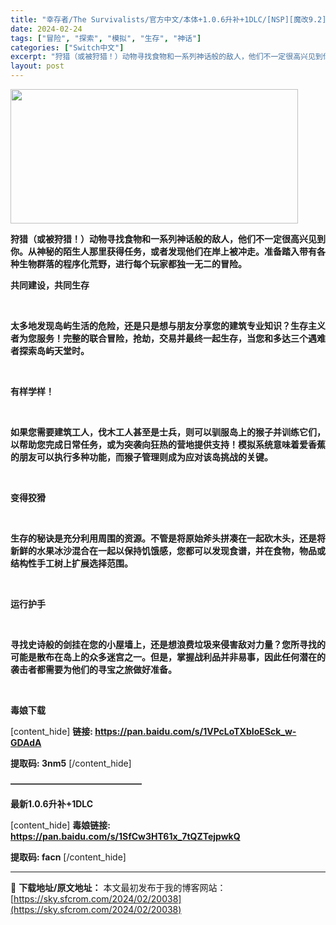 ```yaml
---
title: "幸存者/The Survivalists/官方中文/本体+1.0.6升补+1DLC/[NSP][魔改9.2]"
date: 2024-02-24
tags: ["冒险", "探索", "模拟", "生存", "神话"]
categories: ["Switch中文"]
excerpt: "狩猎（或被狩猎！）动物寻找食物和一系列神话般的敌人，他们不一定很高兴见到你。从神秘的陌生人那里获得任务，或者发现他们在岸上被冲走。准备踏入带有各种生物群落的程序化荒野，进行每个玩家都独一无二的冒险。 共同建设，共同生存 &nbsp; 太多地发现岛屿生活的危险，还是只是想与朋友分享您的建筑专业知识？生&hellip;"
layout: post
---
```


<img src="https://sky.sfcrom.com/wp-content/uploads/2024/02/2024090109225284.webp" alt="" width="460" height="215" class="aligncenter size-full wp-image-70277" />

<strong>狩猎（或被狩猎！）动物寻找食物和一系列神话般的敌人，他们不一定很高兴见到你。从神秘的陌生人那里获得任务，或者发现他们在岸上被冲走。准备踏入带有各种生物群落的程序化荒野，进行每个玩家都独一无二的冒险。</strong>

<strong>共同建设，共同生存</strong>

&nbsp;

<strong>太多地发现岛屿生活的危险，还是只是想与朋友分享您的建筑专业知识？生存主义者为您服务！完整的联合冒险，抢劫，交易并最终一起生存，当您和多达三个遇难者探索岛屿天堂时。</strong>

&nbsp;

<strong>有样学样！</strong>

&nbsp;

<strong>如果您需要建筑工人，伐木工人甚至是士兵，则可以驯服岛上的猴子并训练它们，以帮助您完成日常任务，或为突袭向狂热的营地提供支持！模拟系统意味着爱香蕉的朋友可以执行多种功能，而猴子管理则成为应对该岛挑战的关键。</strong>

&nbsp;

<strong>变得狡猾</strong>

&nbsp;

<strong>生存的秘诀是充分利用周围的资源。不管是将原始斧头拼凑在一起砍木头，还是将新鲜的水果冰沙混合在一起以保持饥饿感，您都可以发现食谱，并在食物，物品或结构性手工树上扩展选择范围。</strong>

&nbsp;

<strong>运行护手</strong>

&nbsp;

<strong>寻找史诗般的剑挂在您的小屋墙上，还是想浪费垃圾来侵害敌对力量？您所寻找的可能是散布在岛上的众多迷宫之一。但是，掌握战利品并非易事，因此任何潜在的袭击者都需要为他们的寻宝之旅做好准备。</strong>

&nbsp;

<strong>毒娘下载</strong>


[content_hide]
<strong>链接: https://pan.baidu.com/s/1VPcLoTXbIoESck_w-GDAdA</strong>

<strong>提取码: 3nm5</strong>
[/content_hide]

<strong>———————————————</strong>

<strong>最新1.0.6升补+1DLC</strong>

[content_hide]
<strong>毒娘链接: https://pan.baidu.com/s/1SfCw3HT61x_7tQZTejpwkQ</strong>

<strong> 提取码: facn</strong>
[/content_hide]

---
📖 **下载地址/原文地址：** 本文最初发布于我的博客网站：[https://sky.sfcrom.com/2024/02/20038](https://sky.sfcrom.com/2024/02/20038)
